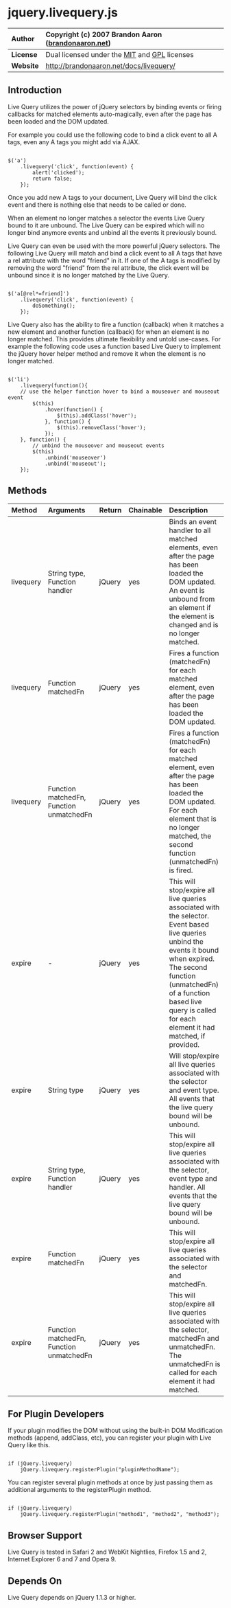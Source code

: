 # jquery.livequery.js #

| **Author** | Copyright (c) 2007 Brandon Aaron ([brandonaaron.net](http://brandonaaron.net)) |
|:-----------|:-------------------------------------------------------------------------------|
| **License** | Dual licensed under the [MIT](http://www.opensource.org/licenses/mit-license.php) and [GPL](http://www.opensource.org/licenses/gpl-license.php) licenses |
| **Website** | http://brandonaaron.net/docs/livequery/                                        |

## Introduction ##

Live Query utilizes the power of jQuery selectors by binding events or firing callbacks for matched elements auto-magically, even after the page has been loaded and the DOM updated.

For example you could use the following code to bind a click event to all A tags, even any A tags you might add via AJAX.

```

$('a') 
    .livequery('click', function(event) { 
        alert('clicked'); 
        return false; 
    }); 

```

Once you add new A tags to your document, Live Query will bind the click event and there is nothing else that needs to be called or done.

When an element no longer matches a selector the events Live Query bound to it are unbound. The Live Query can be expired which will no longer bind anymore events and unbind all the events it previously bound.

Live Query can even be used with the more powerful jQuery selectors. The following Live Query will match and bind a click event to all A tags that have a rel attribute with the word "friend" in it. If one of the A tags is modified by removing the word "friend" from the rel attribute, the click event will be unbound since it is no longer matched by the Live Query.

```

$('a[@rel*=friend]') 
    .livequery('click', function(event) { 
        doSomething(); 
    }); 

```

Live Query also has the ability to fire a function (callback) when it matches a new element and another function (callback) for when an element is no longer matched. This provides ultimate flexibility and untold use-cases. For example the following code uses a function based Live Query to implement the jQuery hover helper method and remove it when the element is no longer matched.

```

$('li') 
    .livequery(function(){ 
    // use the helper function hover to bind a mouseover and mouseout event 
        $(this) 
            .hover(function() { 
                $(this).addClass('hover'); 
            }, function() { 
                $(this).removeClass('hover'); 
            }); 
    }, function() { 
        // unbind the mouseover and mouseout events 
        $(this) 
            .unbind('mouseover') 
            .unbind('mouseout'); 
    }); 

```

## Methods ##

| **Method** | **Arguments** | **Return** | **Chainable** | **Description** |
|:-----------|:--------------|:-----------|:--------------|:----------------|
| livequery  | String type, Function handler | jQuery     | yes           | Binds an event handler to all matched elements, even after the page has been loaded the DOM updated. An event is unbound from an element if the element is changed and is no longer matched. |
| livequery  | Function matchedFn | jQuery     | yes           | Fires a function (matchedFn) for each matched element, even after the page has been loaded the DOM updated. |
| livequery  | Function matchedFn, Function unmatchedFn | jQuery     | yes           | Fires a function (matchedFn) for each matched element, even after the page has been loaded the DOM updated. For each element that is no longer matched, the second function (unmatchedFn) is fired. |
| expire     | -             | jQuery     | yes           | This will stop/expire all live queries associated with the selector. Event based live queries unbind the events it bound when expired. The second function (unmatchedFn) of a function based live query is called for each element it had matched, if provided. |
| expire     | String type   | jQuery     | yes           | Will stop/expire all live queries associated with the selector and event type. All events that the live query bound will be unbound. |
| expire     | String type, Function handler | jQuery     | yes           | This will stop/expire all live queries associated with the selector, event type and handler. All events that the live query bound will be unbound. |
| expire     | Function matchedFn | jQuery     | yes           | This will stop/expire all live queries associated with the selector and matchedFn. |
| expire     | Function matchedFn, Function unmatchedFn | jQuery     | yes           | This will stop/expire all live queries associated with the selector, matchedFn and unmatchedFn. The unmatchedFn is called for each element it had matched. |


## For Plugin Developers ##

If your plugin modifies the DOM without using the built-in DOM Modification methods (append, addClass, etc), you can register your plugin with Live Query like this.

```

if (jQuery.livequery) 
    jQuery.livequery.registerPlugin("pluginMethodName"); 

```

You can register several plugin methods at once by just passing them as additional arguments to the registerPlugin method.

```

if (jQuery.livequery) 
    jQuery.livequery.registerPlugin("method1", "method2", "method3"); 

```


## Browser Support ##

Live Query is tested in Safari 2 and WebKit Nightlies, Firefox 1.5 and 2, Internet Explorer 6 and 7 and Opera 9.

## Depends On ##

Live Query depends on jQuery 1.1.3 or higher.